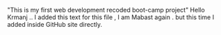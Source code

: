 "This is my first web development recoded boot-camp project"
Hello Krmanj .. I added this text for this file , I am Mabast again . but this time I added inside GitHub site directly.
